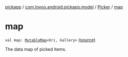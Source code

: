 [pickapp](../../index.md) / [com.lovoo.android.pickapp.model](../index.md) / [Picker](index.md) / [map](./map.md)

# map

`val map: `[`MutableMap`](https://kotlinlang.org/api/latest/jvm/stdlib/kotlin.collections/-mutable-map/index.html)`<Uri, Gallery>` [(source)](https://github.com/lovoo/android-pickpic/blob/master/pickapp/pickapp/src/main/kotlin/com/lovoo/android/pickapp/model/Picker.kt#L39)

The data map of picked items.

